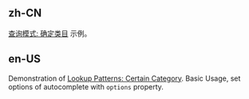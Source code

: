## zh-CN

[查询模式: 确定类目](https://ant.design/docs/spec/reaction#Lookup-Patterns) 示例。

## en-US

Demonstration of [Lookup Patterns: Certain Category](https://ant.design/docs/spec/reaction#Lookup-Patterns). Basic Usage, set options of autocomplete with `options` property.

<style>

.certain-category-search-dropdown .ant-select-dropdown-menu-item-group-title {
  color: #666;
  font-weight: bold;
}

.certain-category-search-dropdown .ant-select-dropdown-menu-item-group {
  border-bottom: 1px solid #f6f6f6;
}

.certain-category-search-dropdown .ant-select-dropdown-menu-item {
  padding-left: 16px;
}

.certain-category-search-dropdown .ant-select-dropdown-menu-item.show-all {
  text-align: center;
  cursor: default;
}

.certain-category-search-dropdown .ant-select-dropdown-menu {
  max-height: 300px;
}
</style>
